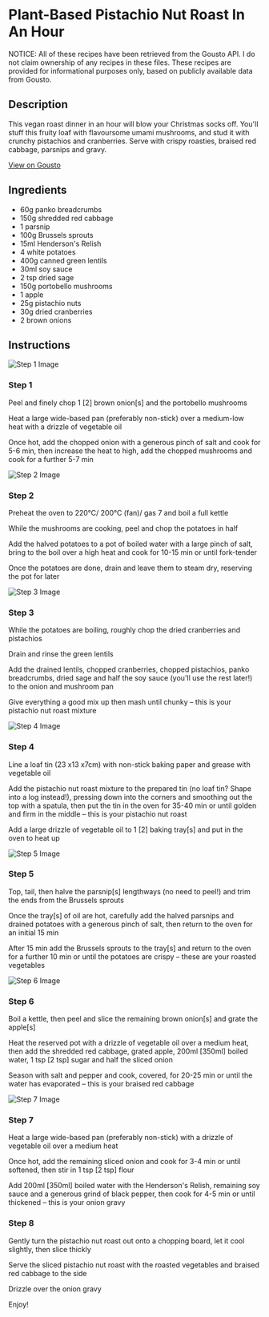 # Plant-Based Pistachio Nut Roast In An Hour

NOTICE: All of these recipes have been retrieved from the Gousto API. I do not claim ownership of any recipes in these files. These recipes are provided for informational purposes only, based on publicly available data from Gousto.

## Description

This vegan roast dinner in an hour will blow your Christmas socks off. You'll stuff this fruity loaf with flavoursome umami mushrooms, and stud it with crunchy pistachios and cranberries. Serve with crispy roasties, braised red cabbage, parsnips and gravy.

[View on Gousto](https://www.gousto.co.uk/recipes/cookbook/plant-based-pistachio-nut-roast-in-an-hour)

## Ingredients

- 60g panko breadcrumbs
- 150g shredded red cabbage
- 1 parsnip
- 100g Brussels sprouts
- 15ml Henderson's Relish
- 4 white potatoes
- 400g canned green lentils
- 30ml soy sauce
- 2 tsp dried sage
- 150g portobello mushrooms
- 1 apple
- 25g pistachio nuts
- 30g dried cranberries
- 2 brown onions

## Instructions

![Step 1 Image](https://production-media.gousto.co.uk/cms/recipe-step-image/step-1-copy-1635846081849-x200.jpg)

### Step 1

Peel and finely chop 1 <span class="text-danger">[2] </span>brown onion<span class="text-danger">[s]</span> and the portobello mushrooms

Heat a large wide-based pan (preferably non-stick) over a medium-low heat with a drizzle of vegetable oil

Once hot, add the chopped onion with a generous pinch of salt and cook for 5-6 min, then increase the heat to high, add the chopped mushrooms and cook for a further 5-7 min

![Step 2 Image](https://production-media.gousto.co.uk/cms/recipe-step-image/step-2-1630927211240-x200.jpg)

### Step 2

Preheat the oven to 220°C/ 200°C (fan)/ gas 7 and boil a full kettle

While the mushrooms are cooking, peel and chop the potatoes in half

Add the halved potatoes to a pot of boiled water with a large pinch of salt, bring to the boil over a high heat and cook for 10-15 min or until fork-tender

Once the potatoes are done, drain and leave them to steam dry, reserving the pot for later

![Step 3 Image](https://production-media.gousto.co.uk/cms/recipe-step-image/step-3-1630927225726-x200.jpg)

### Step 3

While the potatoes are boiling, roughly chop the dried cranberries and pistachios

Drain and rinse the green lentils

Add the drained lentils, chopped cranberries, chopped pistachios, panko breadcrumbs, dried sage and half the soy sauce (you'll use the rest later!) to the onion and mushroom pan

Give everything a good mix up then mash until chunky – this is your pistachio nut roast mixture

![Step 4 Image](https://production-media.gousto.co.uk/cms/recipe-step-image/step-4-1630927260813-x200.jpg)

### Step 4

Line a loaf tin (23 x13 x7cm) with non-stick baking paper and grease with vegetable oil

Add the pistachio nut roast mixture to the prepared tin (no loaf tin? Shape into a log instead!), pressing down into the corners and smoothing out the top with a spatula, then put the tin in the oven for 35-40 min or until golden and firm in the middle – this is your pistachio nut roast

Add a large drizzle of vegetable oil to 1 <span class="text-danger">[2] </span>baking tray<span class="text-danger">[s]</span> and put in the oven to heat up

![Step 5 Image](https://production-media.gousto.co.uk/cms/recipe-step-image/step-5-1630927270708-x200.jpg)

### Step 5

Top, tail, then halve the parsnip<span class="text-danger">[s] </span>lengthways (no need to peel!) and trim the ends from the Brussels sprouts

Once the tray<span class="text-danger">[s]</span> of oil are hot, carefully add the halved parsnips and drained potatoes with a generous pinch of salt, then return to the oven for an initial 15 min

After 15 min add the Brussels sprouts to the tray<span class="text-danger">[s] </span>and return to the oven for a further 10 min or until the potatoes are crispy – these are your roasted vegetables

![Step 6 Image](https://production-media.gousto.co.uk/cms/recipe-step-image/step-6-1630927294240-x200.jpg)

### Step 6

Boil a kettle, then peel and slice the remaining brown onion<span class="text-danger">[s] </span>and grate the apple<span class="text-danger">[s]</span>

Heat the reserved pot with a drizzle of vegetable oil over a medium heat, then add the shredded red cabbage, grated apple, 200ml <span class="text-danger">[350ml]</span> boiled water, 1 tsp <span class="text-danger">[2 tsp] </span>sugar and half the sliced onion

Season with salt and pepper and cook, covered, for 20-25 min or until the water has evaporated – this is your braised red cabbage

![Step 7 Image](https://production-media.gousto.co.uk/cms/recipe-step-image/step-7-1630927635641-x200.jpg)

### Step 7

Heat a large wide-based pan (preferably non-stick) with a drizzle of vegetable oil over a medium heat

Once hot, add the remaining sliced onion and cook for 3-4 min or until softened, then stir in 1 tsp <span class="text-danger">[2 tsp]</span> flour

Add 200ml <span class="text-danger">[350ml]</span> boiled water with the Henderson's Relish, remaining soy sauce and a generous grind of black pepper, then cook for 4-5 min or until thickened – this is your onion gravy

### Step 8

Gently turn the pistachio nut roast out onto a chopping board, let it cool slightly, then slice thickly

Serve the sliced pistachio nut roast with the roasted vegetables and braised red cabbage to the side

Drizzle over the onion gravy

Enjoy!

